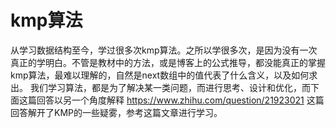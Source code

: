 # kmp算法
从学习数据结构至今，学过很多次kmp算法。之所以学很多次，是因为没有一次真正的学明白。不管是教材中的方法，或是博客上的公式推导，都没能真正的掌握kmp算法，最难以理解的，自然是next数组中的值代表了什么含义，以及如何求出。
我们学习算法，都是为了解决某一类问题，而进行思考、设计和优化，而下面这篇回答以另一个角度解释
https://www.zhihu.com/question/21923021
这篇回答解开了KMP的一些疑雾，参考这篇文章进行学习。

